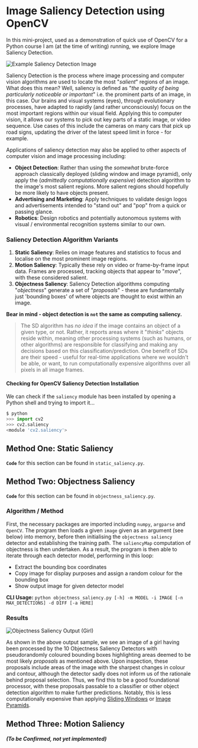 # Image Saliency Detection using OpenCV
In this mini-project, used as a demonstration of quick use of OpenCV for a Python course I am (at the time of writing) running, we explore Image Saliency Detection.

![Example Saliency Detection Image](https://pyimagesearch.com/wp-content/uploads/2018/07/opencv_saliency_finegrained_players.jpg)

Saliency Detection is the process where image processing and computer vision algorithms are used to locate the most "_salient_" regions of an image. What does this mean? Well, saliency is defined as "_the quality of being particularly noticeable or important_" i.e. the prominent parts of an image, in this case. Our brains and visual systems (eyes), through evolutionary processes, have adapted to rapidly (and rather unconsciously) focus on the most important regions within our visual field. Applying this to computer vision, it allows our systems to pick out key parts of a static image, or video sequence. Use cases of this include the cameras on many cars that pick up road signs, updating the driver of the latest speed limit in force - for example. 

Applications of saliency detection may also be applied to other aspects of computer vision and image processing including: 
* **Object Detection**: Rather than using the _somewhat_ brute-force approach classically deployed (sliding window and image pyramid), only apply the (_admittedly computationally expensive_) detection algorithm to the image's most salient regions. More salient regions should hopefully be more likely to have objects present.
* **Advertising and Marketing**: Apply techniques to validate design logos and advertisements intended to "stand out" and "pop" from a quick or passing glance.
* **Robotics**: Design robotics and potentially autonomous systems with visual / environmental recognition systems similar to our own.

### Saliency Detection Algorithm Variants
1. **Static Saliency**: Relies on image features and statistics to focus and localise on the most prominent image regions.
1. **Motion Saliency**: Typically these rely on video or frame-by-frame input data. Frames are processed, tracking objects that appear to "_move_", with these considered salient.
1. **Objectness Saliency**: Saliency Detection algorithms computing "_objectness_" generate a set of "_proposals_" - these are fundamentally just 'bounding boxes' of where objects are thought to exist within an image. 

**Bear in mind - object detection is `not` the same as computing saliency.** 
> The SD algorithm has _no idea_ if the image contains an object of a given type, or not. Rather, it reports areas where it "_thinks_" objects reside within, meaning other processing systems (such as humans, or other algorithms) are responsible for classifying and making any decisions based on this classification/prediction. One benefit of SDs are their speed - useful for real-time applications where we wouldn't be able, or want, to run computationally expensive algorithms over all pixels in all image frames.

#### Checking for OpenCV Saliency Detection Installation
We can check if the `saliency` module has been installed by opening a Python shell and trying to import it...
```python
$ python
>>> import cv2
>>> cv2.saliency
<module 'cv2.saliency'>
```

## Method One: Static Saliency
**`Code`** for this section can be found in `static_saliency.py`.


## Method Two: Objectness Saliency
**`Code`** for this section can be found in `objectness_saliency.py`.
### Algorithm / Method
First, the necessary packages are imported including `numpy`, `argparse` and `OpenCV`. 
The program then loads a given `image` given as an argument (see below) into memory, before then initialising the `objectness saliency` detector and establishing the training path. The `saliencyMap` computation of objectness is then undertaken. As a result, the program is then able to iterate through each detector model, performing in this loop:
* Extract the bounding box coordinates
* Copy image for display purposes and assign a random colour for the bounding box
* Show output image for given detector model

**CLI Usage:** `python objectness_saliency.py [-h] -m MODEL -i IMAGE [-n MAX_DETECTIONS] -d DIFF [-a HERE]`

### Results
![Objectness Saliency Output (Girl)](https://github.com/ivanred6/image_saliency_opencv/blob/master/output/girl_grid_output.png)

As shown in the above output sample, we see an image of a girl having been processed by the 10 Objectness Saliency Detectors with pseudorandomly coloured bounding boxes highlighting areas deemed to be most likely _proposals_ as mentioned above. Upon inspection, these proposals include areas of the image with the sharpest changes in colour and contour, although the detector sadly does not inform us of the rationale behind proposal selection. Thus, we find this to be a good foundational processor, with these proposals passable to a classifier or other object detection algorithm to make further predictions. Notably, this is less computationally expensive than applying [Sliding Windows](https://pyimagesearch.com/2015/03/23/sliding-windows-for-object-detection-with-python-and-opencv/) or [Image Pyramids](https://pyimagesearch.com/2015/03/16/image-pyramids-with-python-and-opencv/).


## Method Three: Motion Saliency 
##### (To be Confirmed, not yet implemented)
